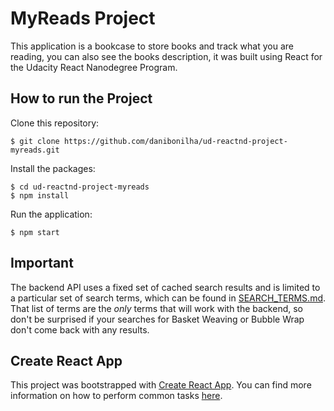 # MyReads Project

This application is a bookcase to store books and track what you are reading, you can also see the books description, it was built using React for the Udacity React Nanodegree Program.

## How to run the Project

Clone this repository:
```
$ git clone https://github.com/danibonilha/ud-reactnd-project-myreads.git
``` 
Install the packages:
```
$ cd ud-reactnd-project-myreads
$ npm install
```
Run the application:
```
$ npm start
```

## Important
The backend API uses a fixed set of cached search results and is limited to a particular set of search terms, which can be found in [SEARCH_TERMS.md](SEARCH_TERMS.md). That list of terms are the _only_ terms that will work with the backend, so don't be surprised if your searches for Basket Weaving or Bubble Wrap don't come back with any results.

## Create React App

This project was bootstrapped with [Create React App](https://github.com/facebookincubator/create-react-app). You can find more information on how to perform common tasks [here](https://github.com/facebookincubator/create-react-app/blob/master/packages/react-scripts/template/README.md).

